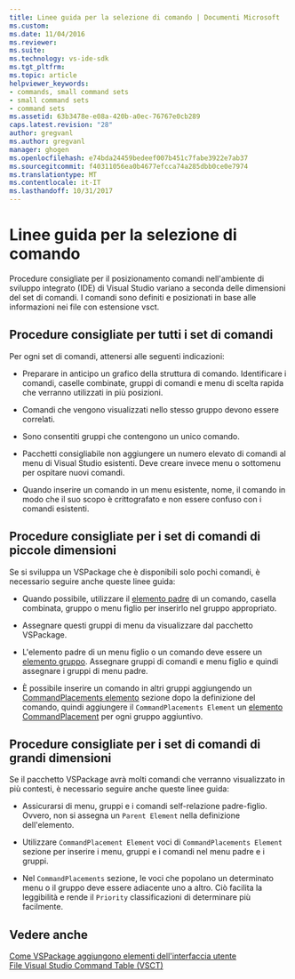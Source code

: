 ```yaml
---
title: Linee guida per la selezione di comando | Documenti Microsoft
ms.custom: 
ms.date: 11/04/2016
ms.reviewer: 
ms.suite: 
ms.technology: vs-ide-sdk
ms.tgt_pltfrm: 
ms.topic: article
helpviewer_keywords:
- commands, small command sets
- small command sets
- command sets
ms.assetid: 63b3478e-e08a-420b-a0ec-76767e0cb289
caps.latest.revision: "28"
author: gregvanl
ms.author: gregvanl
manager: ghogen
ms.openlocfilehash: e74bda24459bedeef007b451c7fabe3922e7ab37
ms.sourcegitcommit: f40311056ea0b4677efcca74a285dbb0ce0e7974
ms.translationtype: MT
ms.contentlocale: it-IT
ms.lasthandoff: 10/31/2017
---
```

# <a name="command-placement-guidelines"></a>Linee guida per la selezione di comando
Procedure consigliate per il posizionamento comandi nell'ambiente di sviluppo integrato (IDE) di Visual Studio variano a seconda delle dimensioni del set di comandi. I comandi sono definiti e posizionati in base alle informazioni nei file con estensione vsct.  
  
## <a name="best-practices-for-all-command-sets"></a>Procedure consigliate per tutti i set di comandi  
 Per ogni set di comandi, attenersi alle seguenti indicazioni:  
  
-   Preparare in anticipo un grafico della struttura di comando. Identificare i comandi, caselle combinate, gruppi di comandi e menu di scelta rapida che verranno utilizzati in più posizioni.  
  
-   Comandi che vengono visualizzati nello stesso gruppo devono essere correlati.  
  
-   Sono consentiti gruppi che contengono un unico comando.  
  
-   Pacchetti consigliabile non aggiungere un numero elevato di comandi al menu di Visual Studio esistenti. Deve creare invece menu o sottomenu per ospitare nuovi comandi.  
  
-   Quando inserire un comando in un menu esistente, nome, il comando in modo che il suo scopo è crittografato e non essere confuso con i comandi esistenti.  
  
## <a name="best-practices-for-small-command-sets"></a>Procedure consigliate per i set di comandi di piccole dimensioni  
 Se si sviluppa un VSPackage che è disponibili solo pochi comandi, è necessario seguire anche queste linee guida:  
  
-   Quando possibile, utilizzare il [elemento padre](../../extensibility/parent-element.md) di un comando, casella combinata, gruppo o menu figlio per inserirlo nel gruppo appropriato.  
  
-   Assegnare questi gruppi di menu da visualizzare dal pacchetto VSPackage.  
  
-   L'elemento padre di un menu figlio o un comando deve essere un [elemento gruppo](../../extensibility/group-element.md). Assegnare gruppi di comandi e menu figlio e quindi assegnare i gruppi di menu padre.  
  
-   È possibile inserire un comando in altri gruppi aggiungendo un [CommandPlacements elemento](../../extensibility/commandplacements-element.md) sezione dopo la definizione del comando, quindi aggiungere il `CommandPlacements Element` un [elemento CommandPlacement](../../extensibility/commandplacement-element.md) per ogni gruppo aggiuntivo.  
  
## <a name="best-practices-for-large-command-sets"></a>Procedure consigliate per i set di comandi di grandi dimensioni  
 Se il pacchetto VSPackage avrà molti comandi che verranno visualizzato in più contesti, è necessario seguire anche queste linee guida:  
  
-   Assicurarsi di menu, gruppi e i comandi self-relazione padre-figlio. Ovvero, non si assegna un `Parent Element` nella definizione dell'elemento.  
  
-   Utilizzare `CommandPlacement Element` voci di `CommandPlacements Element` sezione per inserire i menu, gruppi e i comandi nel menu padre e i gruppi.  
  
-   Nel `CommandPlacements` sezione, le voci che popolano un determinato menu o il gruppo deve essere adiacente uno a altro. Ciò facilita la leggibilità e rende il `Priority` classificazioni di determinare più facilmente.  
  
## <a name="see-also"></a>Vedere anche  
 [Come VSPackage aggiungono elementi dell'interfaccia utente](../../extensibility/internals/how-vspackages-add-user-interface-elements.md)   
 [File Visual Studio Command Table (VSCT)](../../extensibility/internals/visual-studio-command-table-dot-vsct-files.md)